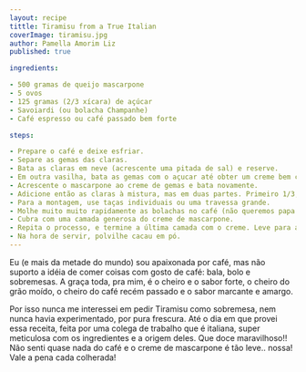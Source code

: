 ```yaml
---
layout: recipe
tittle: Tiramisu from a True Italian
coverImage: tiramisu.jpg
author: Pamella Amorim Liz
published: true 

ingredients:

- 500 gramas de queijo mascarpone
- 5 ovos
- 125 gramas (2/3 xícara) de açúcar
- Savoiardi (ou bolacha Champanhe)
- Café espresso ou café passado bem forte

steps:

- Prepare o café e deixe esfriar.
- Separe as gemas das claras.
- Bata as claras em neve (acrescente uma pitada de sal) e reserve.
- Em outra vasilha, bata as gemas com o açucar até obter um creme bem claro e fofo.
- Acrescente o mascarpone ao creme de gemas e bata novamente.
- Adicione então as claras à mistura, mas em duas partes. Primeiro 1/3, misturando vigorosamente. Os outros 2/3, misture delicadamente para não perder a aeração.
- Para a montagem, use taças individuais ou uma travessa grande.
- Molhe muito muito rapidamente as bolachas no café (não queremos papa de bolacha) e faça uma camada no fundo do recipiente.
- Cubra com uma camada generosa do creme de mascarpone.
- Repita o processo, e termine a última camada com o creme. Leve para a geladeira por no mínimo 8 horas, mas bom mesmo é de um dia para o outro.
- Na hora de servir, polvilhe cacau em pó.
---
```


Eu (e mais da metade do mundo) sou apaixonada por café, mas não suporto a idéia de comer coisas com gosto de café: bala, bolo e sobremesas. A graça toda, pra mim, é o cheiro e o sabor forte, o cheiro do grão moído, o cheiro do café recém passado e o sabor marcante e amargo.

Por isso nunca me interessei em pedir Tiramisu como sobremesa, nem nunca havia experimentado, por pura frescura. Até o dia em que provei essa receita, feita por uma colega de trabalho que é italiana, super meticulosa com os ingredientes e a origem deles. Que doce maravilhoso!! Não senti quase nada do café e o creme de mascarpone é tão leve.. nossa! Vale a pena cada colherada!
